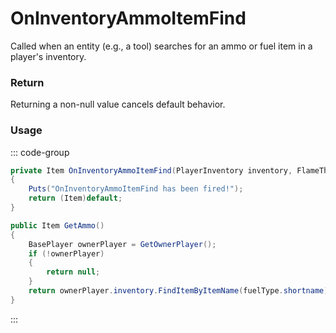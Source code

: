 # OnInventoryAmmoItemFind
<Badge type="info" text="Item"/>[<Badge type="danger" text="Carbon Compatible"/>](https://github.com/CarbonCommunity/Carbon)[<Badge type="warning" text="Oxide Compatible"/>](https://github.com/OxideMod/Oxide.Rust)
Called when an entity (e.g., a tool) searches for an ammo or fuel item in a player's inventory.

### Return
Returning a non-null value cancels default behavior.

### Usage
::: code-group
```csharp [Example]
private Item OnInventoryAmmoItemFind(PlayerInventory inventory, FlameThrower flameThrower)
{
	Puts("OnInventoryAmmoItemFind has been fired!");
	return (Item)default;
}
```
```csharp [Source — Assembly-CSharp @ FlameThrower]
public Item GetAmmo()
{
	BasePlayer ownerPlayer = GetOwnerPlayer();
	if (!ownerPlayer)
	{
		return null;
	}
	return ownerPlayer.inventory.FindItemByItemName(fuelType.shortname);
}

```
:::
